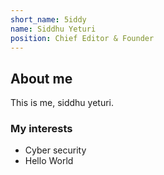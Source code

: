 ```yaml
---
short_name: 5iddy
name: Siddhu Yeturi
position: Chief Editor & Founder
---
```


## About me

This is me, siddhu yeturi.

### My interests

- Cyber security
- Hello World
